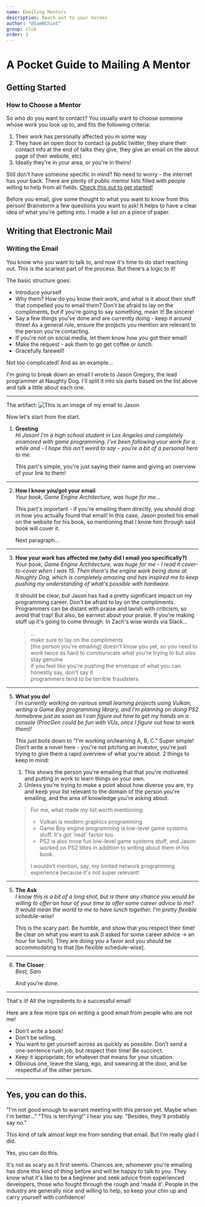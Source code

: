 ```yaml
---
name: Emailing Mentors
description: Reach out to your heroes
author: "@SamNChiet"
group: club
order: 2
---
```


# A Pocket Guide to Mailing A Mentor

## Getting Started

### How to Choose a Mentor

So who do you want to contact? You usually want to choose someone whose work you look up to, and fits the following criteria:

1. Their work has personally affected you in some way
2. They have an open door to contact (a public twitter, they share their contact info at the end of talks they give, they give an email on the about page of their website, etc)
3. Ideally they're in your area, or you're in theirs!

Still don't have someone specific in mind? No need to worry - the internet has your back. There are plenty of public mentor lists filled with people willing to help from all fields. [Check this out to get started!](http://stephaniehurlburt.com/blog/2016/11/14/list-of-engineers-willing-to-mentor-you)

Before you email, give some thought to what you want to know from this person!
Brainstorm a few questions you want to ask! It helps to have a clear idea of what you're getting into. I made a list on a piece of paper.

## Writing that Electronic Mail

### Writing the Email

You know who you want to talk to, and now it's time to do start reaching out. This is the scariest part of the process. But there's a logic to it!

The basic structure goes:

- Introduce yourself
- Why them? How do you know their work, and what is it about their stuff that compelled you to email them? Don't be afraid to lay on the compliments, but if you're going to say something, mean it! Be sincere!
- Say a few things you've done and are currently doing - keep it around three! As a general rule, ensure the projects you mention are relevant to the person you're contacting.
- If you're not on social media, let them know how you got their email!
- Make the request - ask them to go get coffee or lunch.
- Gracefully farewell!

Not too complicated! And as an example...

I'm going to break down an email I wrote to Jason Gregory, the lead programmer at Naughty Dog. I'll split it into six parts based on the list above and talk a little about each one.

---

The artifact:
![This is an image of my email to Jason](https://cdn.discordapp.com/attachments/239737791225790464/459533405936156672/unknown.png)

Now let's start from the start.

1. **Greeting**  
   _Hi Jason!
   I'm a high school student in Los Angeles and completely enamored with game programming. I've been following your work for a while and - I hope this isn't weird to say - you're a bit of a personal hero to me._

   This part's simple, you're just saying their name and giving an overview of your link to them!

---

2.  **How I know you/got your email**  
    _Your book, Game Engine Architecture, was huge for me..._

    This part's important - if you're emailing them directly, you should drop in how you actually found that email! In this case, Jason posted his email on the website for his book, so mentioning that I know him through said book will cover it.

    Next paragraph...

---

3. **How your work has affected me (why did I email you specifically?)**  
   _Your book, Game Engine Architecture, was huge for me - I read it cover-to-cover when I was 15. Then there's the engine work being done at Naughty Dog, which is completely amazing and has inspired me to keep pushing my understanding of what's possible with hardware._

   It should be clear, but Jason has had a pretty significant impact on my programming career.
   Don't be afraid to lay on the compliments. Programmers can be distant with praise and lavish with criticism, so avoid that trap!
   But also, be earnest about your praise. If you're making stuff up it's going to come through.
   In Zach's wise words via Slack…
   
   >...  
   make sure to lay on the compliments  
   [the person you're emailing] doesn't know you yet, so you need to work twice as hard to communicate what you're trying to
   but also stay genuine  
   if you feel like you're pushing the envelope of what you can honestly say, don't say it  
   programmers tend to be terrible fraudsters

---

5. **What you do!**  
   _I'm currently working on various small learning projects using Vulkan, writing a Game Boy programming library, and I'm *planning* on doing PS2 homebrew just as soon as I can figure out how to get my hands on a console (ProcGen could be fun with VUs, once I figure out how to work them)!_

    This just boils down to "I'm working on/learning A, B, C." Super simple! Don't write a novel here - you're not pitching an investor, you're just trying to give them a rapid overview of what you're about.
    2 things to keep in mind:
    1. This shows the person you're emailing that that you're motivated and putting in work to learn things on your own.
    2. Unless you're trying to make a point about how diverse you are, try and keep your list relevant to the domain of the person you're emailing, and the area of knowledge you're asking about.

    >For me, what made my list worth mentioning:
    >- Vulkan is modern graphics programming
    >- Game Boy engine programming is low-level game systems stuff. It's got 'neat' factor too.
    >- PS2 is also more fun low-level game systems stuff, and Jason worked on PS2 titles in addition to writing about them in his book.
    >
    >I wouldn't mention, say, my limited network programming experience because it's not super relevant!

---

5.  **The Ask**  
    _I know this is a bit of a long shot, but is there any chance you would be willing to offer an hour of your time to offer some career advice to me? It would mean the world to me to have lunch together. I'm pretty flexible schedule-wise!_

    This is the scary part. Be humble, and show that you respect their time! Be clear on what you want to ask [I asked for some career advice -> an hour for lunch]. They are doing you a favor and you should be accommodating to that [be flexible schedule-wise].

---

6. **The Closer**  
   _Best,
   Sam_

   And you're done.

---

That's it! All the ingredients to a successful email!

Here are a few more tips on writing a good email from people who are _not_ me!

- Don't write a book!
- Don't be selling.
- You want to get yourself across as quickly as possible. Don't send a one-sentence rush job, but respect their time! Be succinct.
- Keep it appropriate, for whatever that means for your situation.
- Obvious one, leave the slang, ego, and swearing at the door, and be respectful of the other person.

---

## Yes, you can do this.

"I'm not good enough to warrant meeting with this person yet. Maybe when I'm better..."
"This is terrifying!" I hear you say. "Besides, they'll probably say no."

This kind of talk almost kept me from sending that email. But I'm really glad I did.

Yes, you can do this.

It's not as scary as it first seems. Chances are, whomever you're emailing has done this kind of thing before and will be happy to talk to you. They know what it's like to be a beginner and seek advice from experienced developers, those who fought through the rough and 'made it'. People in the industry are generally nice and willing to help, so keep your chin up and carry yourself with confidence!
